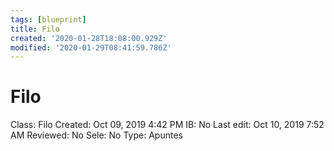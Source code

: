```yaml
---
tags: [blueprint]
title: Filo
created: '2020-01-28T18:08:00.929Z'
modified: '2020-01-29T08:41:59.786Z'
---
```


# Filo

Class: Filo
Created: Oct 09, 2019 4:42 PM
IB: No
Last edit: Oct 10, 2019 7:52 AM
Reviewed: No
Sele: No
Type: Apuntes
